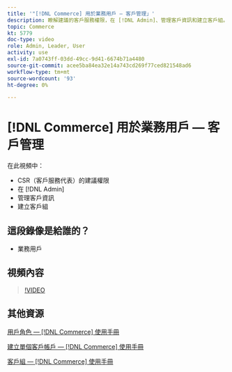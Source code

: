 ```yaml
---
title: '"[!DNL Commerce] 用於業務用戶 — 客戶管理」'
description: 瞭解建議的客戶服務權限，在 [!DNL Admin]、管理客戶資訊和建立客戶組。
topic: Commerce
kt: 5779
doc-type: video
role: Admin, Leader, User
activity: use
exl-id: 7a0743ff-03dd-49cc-9d41-6674b71a4480
source-git-commit: acee5ba84ea32e14a743cd269f77ced821548ad6
workflow-type: tm+mt
source-wordcount: '93'
ht-degree: 0%

---
```


# [!DNL Commerce] 用於業務用戶 — 客戶管理

在此視頻中：

- CSR（客戶服務代表）的建議權限
- 在 [!DNL Admin]
- 管理客戶資訊
- 建立客戶組

## 這段錄像是給誰的？

- 業務用戶

## 視頻內容

>[!VIDEO](https://video.tv.adobe.com/v/36189?quality=12&learn=on)

## 其他資源

[用戶角色 —  [!DNL Commerce] 使用手冊](https://docs.magento.com/user-guide/system/permissions-user-roles.html)

[建立單個客戶帳戶 —  [!DNL Commerce] 使用手冊](https://docs.magento.com/user-guide/customers/account-create.html)

[客戶組 —  [!DNL Commerce] 使用手冊](https://docs.magento.com/user-guide/customers/customer-groups.html)
